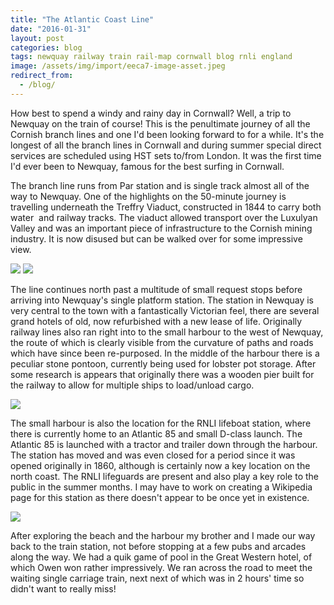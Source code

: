 ```yaml
---
title: "The Atlantic Coast Line"
date: "2016-01-31"
layout: post
categories: blog
tags: newquay railway train rail-map cornwall blog rnli england
image: /assets/img/import/eeca7-image-asset.jpeg
redirect_from:
  - /blog/
---
```


How best to spend a windy and rainy day in Cornwall? Well, a trip to Newquay on the train of course! This is the penultimate journey of all the Cornish branch lines and one I'd been looking forward to for a while. It's the longest of all the branch lines in Cornwall and during summer special direct services are scheduled using HST sets to/from London. It was the first time I'd ever been to Newquay, famous for the best surfing in Cornwall. 

The branch line runs from Par station and is single track almost all of the way to Newquay. One of the highlights on the 50-minute journey is travelling underneath the Treffry Viaduct, constructed in 1844 to carry both water  and railway tracks. The viaduct allowed transport over the Luxulyan Valley and was an important piece of infrastructure to the Cornish mining industry. It is now disused but can be walked over for some impressive view. 

![][photo-1]
![][photo-2]

The line continues north past a multitude of small request stops before arriving into Newquay's single platform station. The station in Newquay is very central to the town with a fantastically Victorian feel, there are several grand hotels of old, now refurbished with a new lease of life. Originally railway lines also ran right into to the small harbour to the west of Newquay, the route of which is clearly visible from the curvature of paths and roads which have since been re-purposed. In the middle of the harbour there is a peculiar stone pontoon, currently being used for lobster pot storage. After some research is appears that originally there was a wooden pier built for the railway to allow for multiple ships to load/unload cargo.

![][photo-3]

The small harbour is also the location for the RNLI lifeboat station, where there is currently home to an Atlantic 85 and small D-class launch. The Atlantic 85 is launched with a tractor and trailer down through the harbour. The station has moved and was even closed for a period since it was opened originally in 1860, although is certainly now a key location on the north coast. The RNLI lifeguards are present and also play a key role to the public in the summer months. I may have to work on creating a Wikipedia page for this station as there doesn't appear to be once yet in existence.

![][photo-4]

After exploring the beach and the harbour my brother and I made our way back to the train station, not before stopping at a few pubs and arcades along the way. We had a quik game of pool in the Great Western hotel, of which Owen won rather impressively. We ran across the road to meet the waiting single carriage train, next next of which was in 2 hours' time so didn't want to really miss!

[photo-1]: /assets/img/import/0a957-image-asset.jpeg
[photo-2]: /assets/img/import/3cf66-image-asset.jpeg
[photo-3]: /assets/img/import/51305-image-asset.jpeg
[photo-4]: /assets/img/import/3ffd3-image-asset.jpeg
